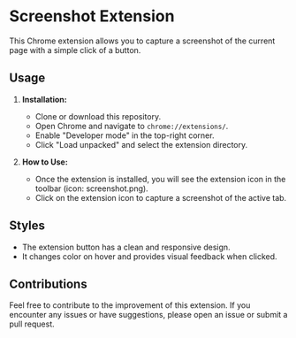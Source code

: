 # Screenshot Extension

This Chrome extension allows you to capture a screenshot of the current page with a simple click of a button.

## Usage

1. **Installation:**
   - Clone or download this repository.
   - Open Chrome and navigate to `chrome://extensions/`.
   - Enable "Developer mode" in the top-right corner.
   - Click "Load unpacked" and select the extension directory.

2. **How to Use:**
   - Once the extension is installed, you will see the extension icon in the toolbar (icon: screenshot.png).
   - Click on the extension icon to capture a screenshot of the active tab.

## Styles

- The extension button has a clean and responsive design.
- It changes color on hover and provides visual feedback when clicked.

## Contributions

Feel free to contribute to the improvement of this extension. If you encounter any issues or have suggestions, please open an issue or submit a pull request.